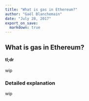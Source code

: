 ```yaml
---
title: "What is gas in Ethereum?"
author: "Gaël Blanchemain"
date: "July 28, 2017"
export_on_save:
  markdown: true
---
```

##  What is gas in Ethereum?

####  tl;dr
wip

###  Detailed explanation
wip